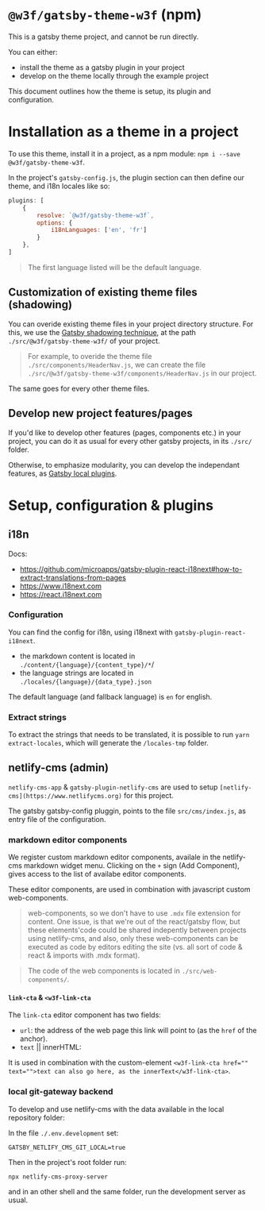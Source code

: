 # `@w3f/gatsby-theme-w3f` (npm)

This is a gatsby theme project, and cannot be run directly.

You can either:
- install the theme as a gatsby plugin in your project
- develop on the theme locally through the example project

This document outlines how the theme is setup, its plugin and configuration.

# Installation as a theme in a project

To use this theme, install it in a project, as a npm module: `npm i --save @w3f/gatsby-theme-w3f`.

In the project's `gatsby-config.js`, the plugin section can then define our theme, and i18n locales like so:
``` javascript
plugins: [
	{
		resolve: `@w3f/gatsby-theme-w3f`,
		options: {
			i18nLanguages: ['en', 'fr']
		}
	},
]
```

> The first language listed will be the default language.

## Customization of existing theme files (shadowing)

You can overide existing theme files in your project directory
structure. For this, we use the [Gatsby shadowing
technique](https://www.gatsbyjs.com/docs/how-to/plugins-and-themes/shadowing/),
at the path `./src/@w3f/gatsby-theme-w3f/` of your project.


> For example, to overide the theme file
> `./src/components/HeaderNav.js`, we can create the file
> `./src/@w3f/gatsby-theme-w3f/components/HeaderNav.js` in our
> project.

The same goes for every other theme files.

## Develop new project features/pages

If you'd like to develop other features (pages, components etc.) in
your project, you can do it as usual for every other gatsby projects,
in its `./src/` folder.

Otherwise, to emphasize modularity, you can develop the independant
features, as [Gatsby local
plugins](https://www.gatsbyjs.com/docs/creating-a-local-plugin/).

# Setup, configuration & plugins

## i18n

Docs:

- https://github.com/microapps/gatsby-plugin-react-i18next#how-to-extract-translations-from-pages
- https://www.i18next.com
- https://react.i18next.com

### Configuration

You can find the config for i18n, using i18next with `gatsby-plugin-react-i18next`.

- the markdown content is located in `./content/{language}/{content_type}/*`/
- the language strings are located in `./locales/{language}/{data_type}.json`

The default language (and fallback language) is `en` for english.

### Extract strings

To extract the strings that needs to be translated, it is possible to run `yarn extract-locales`, which will generate the `/locales-tmp` folder.

## netlify-cms (admin)

`netlify-cms-app` & `gatsby-plugin-netlify-cms` are used to setup `[netlify-cms](https://www.netlifycms.org)` for this project.

The gatsby gatsby-config pluggin, points to the file `src/cms/index.js`, as entry file of the configuration.

### markdown editor components

We register custom markdown editor components, availale in the netlify-cms markdown widget menu. Clicking on the `+` sign (Add Component), gives access to the list of availabe editor components.

These editor components, are used in combination with javascript custom web-components.

> web-components, so we don't have to use `.mdx` file extension for content. One issue, is that we're out of the react/gatsby flow, but these elements'code could be shared indepently between projects using netlify-cms, and also, only these web-components can be executed as code by editors editing the site (vs. all sort of code & react & imports with .mdx format).

> The code of the web components is located in `./src/web-components/`.

#### `link-cta` & `<w3f-link-cta`

The `link-cta` editor component has two fields:
- `url`: the address of the web page this link will point to (as the `href` of the anchor).
- `text` || innerHTML:

It is used in combination with the custom-element `<w3f-link-cta href="" text="">text can also go here, as the innerText</w3f-link-cta>`.

### local git-gateway backend

To develop and use netlify-cms with the data available in the local repository folder:

In the file `./.env.development` set:

```
GATSBY_NETLIFY_CMS_GIT_LOCAL=true
```

Then in the project's root folder run:

```
npx netlify-cms-proxy-server
```

and in an other shell and the same folder, run the development server as usual.
